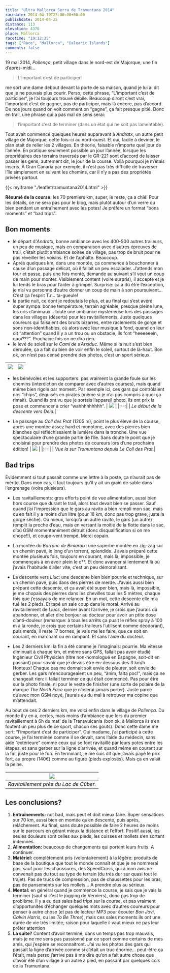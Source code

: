 ```yaml
---
title: "Ultra Mallorca Serra de Tramuntana 2014"
racedate: 2014-04-19T23:00:00+00:00
publishdate: 2014-04-25
distance: 113
elevation: 4370
place: Mallorca
racetime: "19:12:35"
tags: ["Race", "Mallorca", "Balearic Islands"]
comments: false
---
```


19 mai 2014, _Pollença_, petit village dans le nord-est de Majorque, une fin d’après-midi... 
> L’important c’est de participer!

me sort une dame debout devant la porte de sa maison, quand je lui ai dit que je ne pouvais plus courir. Perso, cette phrase, “L’important c’est de participer“, je l’ai toujours trouvé débile. Beaucoup diront c’est vrai, l’important c’est de gagner, pas de participer, mais là encore, pas d’accord. De nos jours quand on voit comment on “gagne”, ça fait presque pitié. Donc en trail, une phrase qui a pas mal de sens serai:
> l’important c’est de terminer (dans un état qui ne soit pas lamentable).

Tout avait commencé quelques heures auparavant à _Andratx_, un autre petit village de Majorque, cette fois-ci au nord-ouest. Et oui, facile à deviner, le plan était de relier les 2 villages. En théorie, faisable n’importe quel jour de l’année. En pratique seulement possible un jour l’année, lorsque les propriétaires des terrains traversés par le GR-221 sont d’accord de laisser passer les gens, autrement dit, le jour de la course. Voilà pourquoi je m’étais inscris. À Gran Canaria par exemple, il n’est pas très difficile de traverser l’île simplement en suivant les chemins, car il n’y a pas des propriétés privées partout.

{{< myiframe "./leaflet/tramuntana2014.html" >}}

__Résumé de la course:__ les 70 premiers km, super, le reste, ça a chié! Pour les détails, ce ne sera pas pour le blog, mais plutôt autour d’un verre ou bien pendant un entraînement avec les potes! Je préfère un format “bons moments” et “bad trips”.

## Bon moments

- le départ d’_Andratx_, bonne ambiance avec les 400-500 autres traileurs, un peu de musique, mais en comparaison avec d’autres épreuves de trail, c’était plutôt ambiance soirée de village, pas trop de bruit pour ne pas réveiller les voisins. Et de l’aphalte. Beaucoup.
- Après quelques km, dans une montée, ça commence à bouchonner à cause d’un passage délicat, où il fallait un peu escalader. J’attends mon tour et passe, puis une fois monté, demande au suivant s’il veut un coup de main pour monter. Visiblement content (voire surpris), il accepte et je lui tends le bras pour l’aider à grimper. Surprise: ça a dû être l’exception, je n’ai vu personne d’autre donner un coup de main à son poursuivant… C’est ça l’esprit T.r... ta-gueule!
- la partie nuit, ce dont je redoutais le plus, et au final qui s’est avéré super sympa: bonne température, terrain agréable, presque pleine lune, les cris d’animaux… toute une ambiance mystérieuse lors des passages dans les villages (déserts) pour les ravitaillements. Juste quelques coureurs qui faisaient des bruits bizarres, entre raclements de gorge et sons non-identifiables, où alors avec leur musique à fond, quand on leur dit “attention” quand il y a un trou ou un obstacle, ils font “heeeeeein, quoi???”. Prochaine fois on ne dira rien.
- le levé de soleil sur le _Camí de s’Arxiduc_. Même si la nuit s’est bien déroulée, ça a fait du bien de voir enfin le soleil, surtout de là-haut. Bon ok, on n’est pas censé prendre des photos, c’est un sport sérieux. 

| ![](./images/DSCN0153.JPG) | ![](./images/DSCN0150.JPG)  	|
|	---|---	|

- les bénévoles et les supporters: pas vraiment la grande foule sur les chemins (interdiction de comparer avec d’autres courses), mais quand même bien rigolé par moment. Par exemple ici, ces gars qui contrôlaient nos “chips”, déguisés en pirates (même si je n’ai pas compris à quoi ça rimait). Quand ils ont vu que je sortais l’appareil photo, ils ont prix la pose et commencer à crier “wahhhhhhhhh“.
| ![](./images/DSCN0156.JPG) |
|:--:|
| _Le début de la descente vers Deià._|

- Le passage au _Coll des Prat_ (1205 m), point le plus élevé de la course, après une montée assez hard et monotone, avec des pierres bien blanches qui réfléchissaient la lumière dans la tronche. Une vue spectaculaire d’une grande partie de l’île. Sans doute le point que je choisirai pour prendre des photos de coureurs lors d’une prochaine édition!
| ![](./images/DSCN0161.JPG) |
|:--:|
| _Vue la sur Tramuntana depuis Le Coll des Prat._|


## Bad trips

Évidemment si tout passait comme une lettre à la poste, ça n’aurait pas de mérite. Dans mon cas, il faut toujours qu’il y ait un grain de sable dans l’engrenage (voire plusieurs).

- Les ravitaillements: gros efforts point de vue alimentation, aussi bien hors course que durant le trail, alors tout devait bien se passer. Sauf quand j’ai l’impression que le gars au ravito a bien rempli mon sac, mais qu’en fait il y a moins d’un litre (pour 18 km, donc pas trop grave, juste la gorge sèche). Ou mieux, lorsqu’à un autre ravito, le gars (un autre) remplit la proche d’eau, mais en versant la moitié de la flotte dans le sac, d’où GSM momentanément détruit (donc disqualification si on me chope!!), et coupe-vent trempé. Merci copain.
  
- La montée du _Barranc de Biniaraix_: une superbe montée en zig-zag sur un chemin pavé, le long d’un torrent, splendide. J’avais préparé cette montée plusieurs fois, toujours en courant, mais là, impossible, je commençais à en avoir plein le c**. Et donc avancer si lentement là où j’avais l’habitude d’aller vite, c’est un peu démoralisant.

- La descente vers _Lluc_: une descente bien bien pourrie et technique, sur un chemin pavé, puis dans des pierres de merde. J’avais aussi bien préparé cette descente, et ça avait été super bien, mais là, impossible, je me chopais des pierres dans les chevilles tous les 5 mètres, chaque fois que j’essayais de me relancer. En un mot, cette descente elle m’a tué les 2 pieds.  Et tapé un sale coup dans le moral. Arrivé au ravitaillement de _Llucs_, dernier avant l’arrivée, je crois que j’aurais dû abandonner, et aller dire bonjour au docteur pour avoir un ptite dose d’anti-douleur (remarque: à tous les arrêts ça puait le réflex spray à 100 m à la ronde, je crois que certains traileurs l’utilisent comme déodorant), puis merda, il reste 17 bornes, je vais me les faire, que ce soit en courant, en marchant ou en rampant. Et sans l’aide du docteur.
  
- Les 2 derniers km: la fin a été comme je l’imaginais: pourrie. Ma vitesse diminuait à chaque km, et même sans GPS, fallait pas avoir étudié Ingénieur Civil Physicien (titre non-homologué en Espagne, soit-dit en passant) pour savoir que je devais être en-dessous des 3 km/h. Honteux! Chaque pas me donnait soit envie de pleurer, soit envie de gerber. Les gars m’encourageaient un peu, “ànim, falta poc!“, mais ça ne changeait rien: il fallait terminer ce qui était commencé. Pas pour être sur la photo finale, ni pour le veste de finisher (une sorte de polaire de la marque _The North Face_ que je n’oserai jamais porter). Juste parce qu’avec mon GSM noyé, j’aurais eu du mal à retrouver ma copine que m’attendait.

Au bout de ces 2 derniers km, me voici enfin dans le village de _Pollença_. Du monde il y en a, certes, mais moins d’ambiance que lors du premier ravitaillement à 6h du mat’ de la Transvulcania (bon ok, à Mallorca ils s’en foutent un peu plus de ce sport, chacun ses gouts). Donc cette dame me sort: “l’important c’est de participer“. Oui madame, j’ai participé à cette course, je l’ai terminée comme il se devait, sans l’aide du médecin, sans aide “extérieure” comme ceux qui se font ravitaillé par leurs potes entre les étapes, et sans gerber sur la ligne d’arrivée, et quand même en courant sur la fin, juste pour le fun. En terminant, je me suis dit que j’avais payé le prix fort, au propre (140€) comme au figuré (pieds explosés). Mais ça en valait la peine.

| ![](./images/DSCN0157.JPG) |
|:--:|
| _Ravitaillement près du Lac de Cúber._|

## Les conclusions?

1. __Entraînements:__ not bad, mais peut et doit mieux faire. Super sensations sur 70 km, aussi bien en montée qu’en descente, puis après, relâchement. Au final, sans doute possible de faire 2 heures de moins sur le parcours en gérant mieux la distance et l’effort. Positif aussi, les seules douleurs sont celles aux pieds, les cuisses et mollets s’en sortent indemnes.
2. __Alimentation:__ beaucoup de changements qui portent leurs fruits. A continuer.
3. __Matériel:__ complètement pris (volontairement) à la légère: produits de base de la boutique que tout le monde connaît et que je ne nommerai pas, sauf pour les chaussures, des SpeedCross, qui à mon avis ne convenait pas du tout au type de terrain (du très dur sur quasi tout le trajet). Pas de trucs de compression, pas de chaussettes pour les bras, pas de pansements sur les mollets... A prendre plus au sérieux.
4. __Mental:__ en général quand je commence la course, je sais que je vais la terminer (sauf si c’est le jogging de Verviers), donc pas trop de problème. Il y a eu des sales bad trips sur la course, et pas vraiment d’opportunités d’échanger quelques mots avec d’autres coureurs pour penser à autre chose (et pas de lecteur MP3 pour écouter _Bon Jovi_, _Calvin Harris_, ou les _To Be Three_), mais ces sales moments ils ont une durée de vie très limitée, raison pour laquelle il vaut mieux ne pas leur prêter attention
5. __La suite?__ Content d’avoir terminé, dans un temps pas trop mauvais, mais je ne me sens pas passionné par ce sport comme certains de mes amis, qui j’espère se reconnaitront. J’ai vu les photos des gars qui passait la ligne d’arrivée comme si c’était un truc énorme… peut-être ça l’était, mais perso j’arrive pas à me dire qu’on a fait autre chose que d’avoir été d’un village à un autre à pied, en passant par quelques cols de la Tramuntana.
